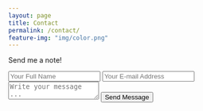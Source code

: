 ```yaml
---
layout: page
title: Contact
permalink: /contact/
feature-img: "img/color.png"
---
```


Send me a note!

<form action="https://getsimpleform.com/messages?form_api_token=67a3f636ba6d8612c92f2ed3e89374a4" method="post">
  <!-- the redirect_to is optional, the form will redirect to the referrer on submission -->
  <input type='hidden' name='redirect_to' value='http://rbrandty.github.io/portfolio-iro/thank-you/' />
  <input type='text' name='name' placeholder='Your Full Name' />
  <input type='email' name='email' placeholder='Your E-mail Address' />
  <textarea name='message' placeholder='Write your message ...'></textarea>
  <input type='submit' value='Send Message' />
</form>
